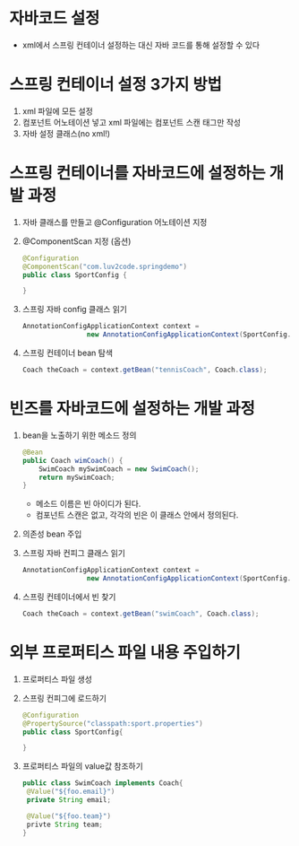 # 자바코드 설정

- xml에서 스프링 컨테이너 설정하는 대신 자바 코드를 통해 설정할 수 있다

# 스프링 컨테이너 설정 3가지 방법

1.  xml 파일에 모든 설정
2.  컴포넌트 어노테이션 넣고 xml 파일에는 컴포넌트 스캔 태그만 작성
3.  자바 설정 클래스(no xml!)

# 스프링 컨테이너를 자바코드에 설정하는 개발 과정

1.  자바 클래스를 만들고 @Configuration 어노테이션 지정
2.  @ComponentScan 지정 (옵션)

    ```java
    @Configuration
    @ComponentScan("com.luv2code.springdemo")
    public class SportConfig {

    }
    ```

3.  스프링 자바 config 클래스 읽기

    ```java
    AnnotationConfigApplicationContext context =
    				new AnnotationConfigApplicationContext(SportConfig.class);
    ```

4.  스프링 컨테이너 bean 탐색

    ```java
    Coach theCoach = context.getBean("tennisCoach", Coach.class);
    ```

# 빈즈를 자바코드에 설정하는 개발 과정

1.  bean을 노출하기 위한 메소드 정의

    ```java
    @Bean
    public Coach wimCoach() {
    	SwimCoach mySwimCoach = new SwimCoach();
    	return mySwimCoach;
    }
    ```

    - 메소드 이름은 빈 아이디가 된다.
    - 컴포넌트 스캔은 없고, 각각의 빈은 이 클래스 안에서 정의된다.

2.  의존성 bean 주입

3.  스프링 자바 컨피그 클래스 읽기

    ```java
    AnnotationConfigApplicationContext context =
    				new AnnotationConfigApplicationContext(SportConfig.class);
    ```

4.  스프링 컨테이너에서 빈 찾기

    ```java
    Coach theCoach = context.getBean("swimCoach", Coach.class);
    ```

# 외부 프로퍼티스 파일 내용 주입하기

1. 프로퍼티스 파일 생성
2. 스프링 컨피그에 로드하기

   ```java
   @Configuration
   @PropertySource("classpath:sport.properties")
   public class SportConfig{

   }
   ```

3. 프로퍼티스 파일의 value값 참조하기

   ```java
   public class SwimCoach implements Coach{
   	@Value("${foo.email}")
   	private String email;

   	@Value("${foo.team}")
   	privte String team;
   }
   ```
